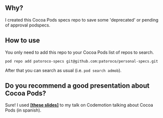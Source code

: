 ## Why?
I created this Cocoa Pods specs repo to save some 'deprecated' or pending of approval podspecs.


## How to use
You only need to add this repo to your Cocoa Pods list of repos to search.

```
pod repo add patoroco-specs git@github.com:patoroco/personal-specs.git
```

After that you can search as usual (i.e. `pod search admob`).

## Do you recommend a good presentation about Cocoa Pods?
Sure! I used [**[these slides]**](http://maroto.me/ttzc) to my talk on Codemotion talking about Cocoa Pods (in spanish).
